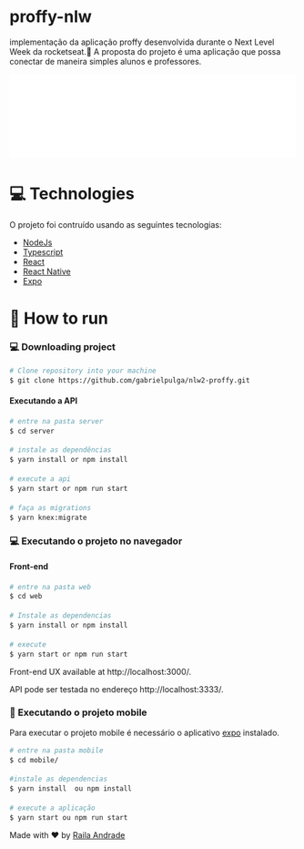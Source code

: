 # proffy-nlw
implementação da aplicação proffy desenvolvida durante o Next Level Week da rocketseat.🚀
A proposta do projeto é uma aplicação que possa conectar de maneira simples alunos e professores.


<div background="#a8a8b3" padding="20px">
  <img src="/web/src/assets/images/logo.svg"/>
<div>
  
  
# :computer: Technologies

O projeto foi contruído usando as seguintes tecnologias:

<ul>
  <li><a href="https://nodejs.org/en/docs/">NodeJs</a></li>
  <li><a href="https://www.typescriptlang.org/">Typescript</a></li>
  <li><a href="https://pt-br.reactjs.org/">React</a></li>
  <li><a href="https://reactnative.dev/">React Native</a></li>
  <li><a href="https://expo.io/">Expo</a></li>
</ul>



# :construction_worker: How to run

### :computer: Downloading project 

```bash
# Clone repository into your machine
$ git clone https://github.com/gabrielpulga/nlw2-proffy.git
```

#### Executando a API

```bash
# entre na pasta server
$ cd server

# instale as dependências
$ yarn install or npm install

# execute a api 
$ yarn start or npm run start

# faça as migrations
$ yarn knex:migrate
```

### 💻 Executando o projeto no navegador 

#### Front-end

```bash
# entre na pasta web
$ cd web

# Instale as dependencias
$ yarn install or npm install

# execute
$ yarn start or npm run start
```

Front-end UX available at http://localhost:3000/.

API pode ser testada no endereço http://localhost:3333/.

### 📱 Executando o projeto mobile

Para executar o projeto mobile é necessário o aplicativo  [expo](https://play.google.com/store/apps/details?id=host.exp.exponent) instalado.
<br />

```bash
# entre na pasta mobile
$ cd mobile/

#instale as dependencias 
$ yarn install  ou npm install

# execute a aplicação
$ yarn start ou npm run start
```

<!--você pode ler o QrCode com  [expo](https://play.google.com/store/apps/details?id=host.exp.exponent)-->




Made with ❤ by [Raila Andrade](https://github.com/RailaAndrade) 

